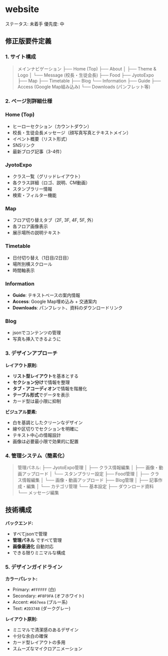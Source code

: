 # website

ステータス: 未着手
優先度: 中

## 修正版要件定義

### **1. サイト構成**

>メインナビゲーション
>├── Home (Top)
>├── About
>│   ├── Theme & Logo
>│   └── Message (校長・生徒会長)
>├── Food
>├── JyotoExpo
>├── Map 
>├── Timetable 
>├── Blog
>└── Information
>    ├── Guide
>    ├── Access (Google Map組み込み)
>    └── Downloads (パンフレット等)

### **2. ページ別詳細仕様**

### **Home (Top)**

- ヒーローセクション（カウントダウン）
- 校長・生徒会長メッセージ（顔写真写真とテキストメイン）
- イベント概要（リスト形式）
- SNSリンク
- 最新ブログ記事（3-4件）

### **JyotoExpo**

- クラス一覧（グリッドレイアウト）
- 各クラス詳細（ロゴ、説明、CM動画）
- スタンプラリー情報
- 検索・フィルター機能

### **Map**

- フロア切り替えタブ（2F, 3F, 4F, 5F, 外）
- 各フロア画像表示
- 展示場所の説明テキスト

### **Timetable**

- 日付切り替え（1日目/2日目）
- 場所別横スクロール
- 時間軸表示

### **Information**

- **Guide**: テキストベースの案内情報
- **Access**: Google Map埋め込み + 交通案内
- **Downloads**: パンフレット、資料のダウンロードリンク

### **Blog**

- jsonでコンテンツの管理
- 写真も挿入できるように

### **3. デザインアプローチ**

**レイアウト原則:**

- **リスト型レイアウト**を基本とする
- **セクション分け**で情報を整理
- **タブ・アコーディオン**で情報を階層化
- **テーブル形式**でデータを表示
- カード型は最小限に抑制

**ビジュアル要素:**

- 白を基調としたクリーンなデザイン
- 線や区切りでセクションを明確に
- テキスト中心の情報設計
- 画像は必要最小限で効果的に配置

### **4. 管理システム（簡素化）**

>管理パネル:
>├── JyotoExpo管理
>│   ├── クラス情報編集
>│   ├── 画像・動画アップロード
>│   └── スタンプラリー設定
>├── Food管理
>│   ├── クラス情報編集
>│   └── 画像・動画アップロード
>├── Blog管理
>│   ├── 記事作成・編集
>│   └── カテゴリ管理
>└── 基本設定
>    ├── ダウンロード資料
 >   └── メッセージ編集

## 技術構成

**バックエンド:**

- すべてjsonで管理
- **管理パネル** ですべて管理
- **画像最適化** 自動対応
- できる限りミニマルな構成

### **5. デザインガイドライン**

**カラーパレット:**

- Primary: `#FFFFFF` (白)
- Secondary: `#F8F9FA` (オフホワイト)
- Accent: `#667eea` (ブルー系)
- Text: `#2D3748` (ダークグレー)

**レイアウト原則:**

- ミニマルで清潔感のあるデザイン
- 十分な余白の確保
- カード型レイアウトの多用
- スムーズなマイクロアニメーション